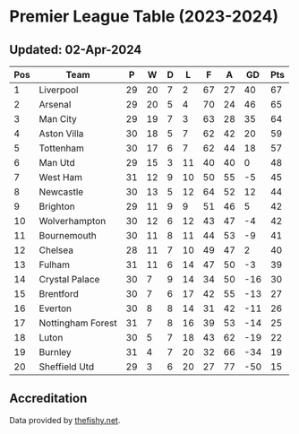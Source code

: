 # Premier League Table (2023-2024)
## Updated: 02-Apr-2024

| Pos | Team | P | W | D | L | F | A | GD | Pts |
| --- | --- | --- | --- | --- | --- | --- | --- | --- | --- |
| 1 | Liverpool | 29 | 20 | 7 | 2 | 67 | 27 | 40 | 67 |
| 2 | Arsenal | 29 | 20 | 5 | 4 | 70 | 24 | 46 | 65 |
| 3 | Man City | 29 | 19 | 7 | 3 | 63 | 28 | 35 | 64 |
| 4 | Aston Villa | 30 | 18 | 5 | 7 | 62 | 42 | 20 | 59 |
| 5 | Tottenham | 30 | 17 | 6 | 7 | 62 | 44 | 18 | 57 |
| 6 | Man Utd | 29 | 15 | 3 | 11 | 40 | 40 | 0 | 48 |
| 7 | West Ham | 31 | 12 | 9 | 10 | 50 | 55 | -5 | 45 |
| 8 | Newcastle | 30 | 13 | 5 | 12 | 64 | 52 | 12 | 44 |
| 9 | Brighton | 29 | 11 | 9 | 9 | 51 | 46 | 5 | 42 |
| 10 | Wolverhampton | 30 | 12 | 6 | 12 | 43 | 47 | -4 | 42 |
| 11 | Bournemouth | 30 | 11 | 8 | 11 | 44 | 53 | -9 | 41 |
| 12 | Chelsea | 28 | 11 | 7 | 10 | 49 | 47 | 2 | 40 |
| 13 | Fulham | 31 | 11 | 6 | 14 | 47 | 50 | -3 | 39 |
| 14 | Crystal Palace | 30 | 7 | 9 | 14 | 34 | 50 | -16 | 30 |
| 15 | Brentford | 30 | 7 | 6 | 17 | 42 | 55 | -13 | 27 |
| 16 | Everton | 30 | 8 | 8 | 14 | 31 | 42 | -11 | 26 |
| 17 | Nottingham Forest | 31 | 7 | 8 | 16 | 39 | 53 | -14 | 25 |
| 18 | Luton | 30 | 5 | 7 | 18 | 43 | 62 | -19 | 22 |
| 19 | Burnley | 31 | 4 | 7 | 20 | 32 | 66 | -34 | 19 |
| 20 | Sheffield Utd | 29 | 3 | 6 | 20 | 27 | 77 | -50 | 15 |

## Accreditation 

Data provided by [thefishy.net](https://www.thefishy.net/).